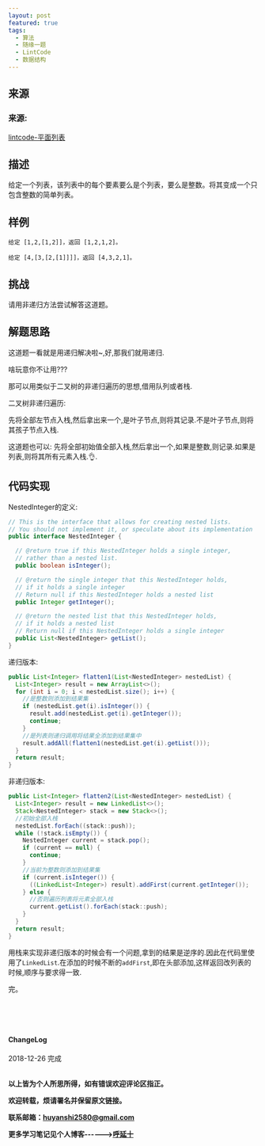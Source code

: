```yaml
---
layout: post
featured: true
tags:
  - 算法
  - 随缘一题
  - LintCode
  - 数据结构
---
```


## 来源

### 来源:   
<a href="https://www.lintcode.com/problem/flatten-list/description">lintcode-平面列表</a>

## 描述
给定一个列表，该列表中的每个要素要么是个列表，要么是整数。将其变成一个只包含整数的简单列表。

## 样例

```
给定 [1,2,[1,2]]，返回 [1,2,1,2]。

给定 [4,[3,[2,[1]]]]，返回 [4,3,2,1]。
```

## 挑战
请用非递归方法尝试解答这道题。


## 解题思路

这道题一看就是用递归解决啦~,好,那我们就用递归.

啥玩意你不让用???

那可以用类似于二叉树的非递归遍历的思想,借用队列或者栈.

二叉树非递归遍历:

先将全部左节点入栈,然后拿出来一个,是叶子节点,则将其记录.不是叶子节点,则将其孩子节点入栈.

这道题也可以:
先将全部初始值全部入栈,然后拿出一个,如果是整数,则记录.如果是列表,则将其所有元素入栈.👌.

## 代码实现

NestedInteger的定义:
```java
// This is the interface that allows for creating nested lists.
// You should not implement it, or speculate about its implementation
public interface NestedInteger {

  // @return true if this NestedInteger holds a single integer,
  // rather than a nested list.
  public boolean isInteger();

  // @return the single integer that this NestedInteger holds,
  // if it holds a single integer
  // Return null if this NestedInteger holds a nested list
  public Integer getInteger();

  // @return the nested list that this NestedInteger holds,
  // if it holds a nested list
  // Return null if this NestedInteger holds a single integer
  public List<NestedInteger> getList();
}
```

递归版本:

```java
public List<Integer> flatten1(List<NestedInteger> nestedList) {
  List<Integer> result = new ArrayList<>();
  for (int i = 0; i < nestedList.size(); i++) {
    //是整数则添加到结果集
    if (nestedList.get(i).isInteger()) {
      result.add(nestedList.get(i).getInteger());
      continue;
    }
    //是列表则递归调用将结果全添加到结果集中
    result.addAll(flatten1(nestedList.get(i).getList()));
  }
  return result;
}
```

非递归版本:

```java
public List<Integer> flatten2(List<NestedInteger> nestedList) {
  List<Integer> result = new LinkedList<>();
  Stack<NestedInteger> stack = new Stack<>();
  //初始全部入栈
  nestedList.forEach((stack::push));
  while (!stack.isEmpty()) {
    NestedInteger current = stack.pop();
    if (current == null) {
      continue;
    }
    //当前为整数则添加到结果集
    if (current.isInteger()) {
      ((LinkedList<Integer>) result).addFirst(current.getInteger());
    } else {
      //否则遍历列表将元素全部入栈
      current.getList().forEach(stack::push);
    }
  }
  return result;
}
```
用栈来实现非递归版本的时候会有一个问题,拿到的结果是逆序的.因此在代码里使用了`LinkedList`.在添加的时候不断的`addFirst`,即在头部添加,这样返回改列表的时候,顺序与要求得一致.

完。

<br>
<br>
<br>
<h4>ChangeLog</h4>
2018-12-26 完成
<br>
<br>


**以上皆为个人所思所得，如有错误欢迎评论区指正。**

**欢迎转载，烦请署名并保留原文链接。**

**联系邮箱：huyanshi2580@gmail.com**

**更多学习笔记见个人博客------><a href="{{ site.baseurl }}/">呼延十</a>**
